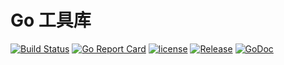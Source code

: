 # Go 工具库
[![Build Status](https://travis-ci.org/ouqiang/goutil.png)](https://travis-ci.org/ouqiang/goutil)
[![Go Report Card](https://goreportcard.com/badge/github.com/ouqiang/goutil)](https://goreportcard.com/report/github.com/ouqiang/goutil)
[![license](https://img.shields.io/hexpm/l/plug.svg)](https://github.com/ouqiang/goutil/blob/master/LICENSE)
[![Release](https://img.shields.io/github/release/ouqiang/goutil.svg?label=Release)](https://github.com/ouqiang/delay-queue/releases)
[![GoDoc](http://godoc.org/github.com/ouqiang/goutil?status.png)](http://godoc.org/github.com/ouqiang/goutil)



